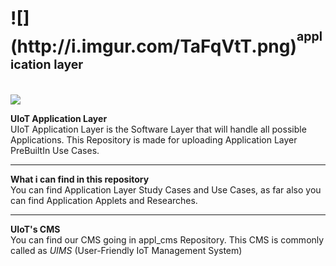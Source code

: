 <h1>![](http://i.imgur.com/TaFqVtT.png)<sup><sup>application layer</sup></sup><sub><sub><sup></h1></sup></sub></sub>
<br>
<a href="https://zenhub.com"><img src="https://raw.githubusercontent.com/ZenHubIO/support/master/zenhub-badge.png"></a>

<b>UIoT Application Layer</b></i><br>
UIoT Application Layer is the Software Layer that will handle all possible Applications. This Repository is made for uploading Application Layer PreBuiltIn Use Cases.

----------------------------------------------------

<b>What i can find in this repository</b><br>
You can find Application Layer Study Cases and Use Cases, as far also you can find Application Applets and Researches.

----------------------------------------------------

<b>UIoT's CMS</b><br>
You can find our CMS going in appl_cms Repository. This CMS is commonly called as <i>UIMS</i> (User-Friendly IoT Management System)
